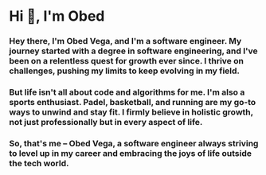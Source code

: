 # Hi :wave:, I'm Obed

### Hey there, I'm Obed Vega, and I'm a software engineer. My journey started with a degree in software engineering, and I've been on a relentless quest for growth ever since. I thrive on challenges, pushing my limits to keep evolving in my field.
### But life isn't all about code and algorithms for me. I'm also a sports enthusiast. Padel, basketball, and running are my go-to ways to unwind and stay fit. I firmly believe in holistic growth, not just professionally but in every aspect of life.
### So, that's me – Obed Vega, a software engineer always striving to level up in my career and embracing the joys of life outside the tech world.
